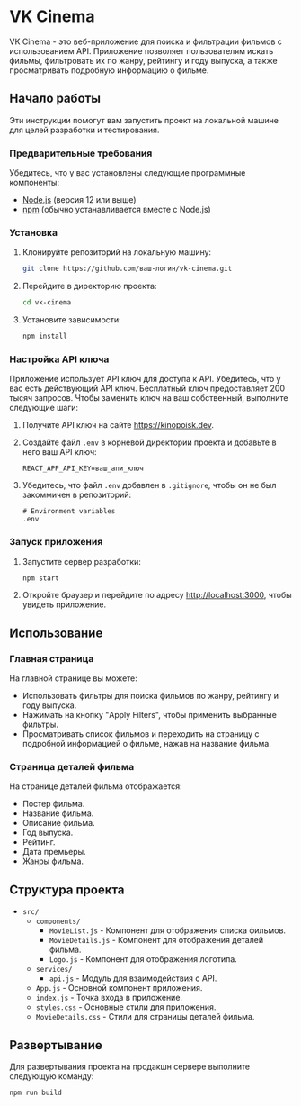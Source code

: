 # VK Cinema

VK Cinema - это веб-приложение для поиска и фильтрации фильмов с использованием API. Приложение позволяет пользователям искать фильмы, фильтровать их по жанру, рейтингу и году выпуска, а также просматривать подробную информацию о фильме.

## Начало работы

Эти инструкции помогут вам запустить проект на локальной машине для целей разработки и тестирования.

### Предварительные требования

Убедитесь, что у вас установлены следующие программные компоненты:

- [Node.js](https://nodejs.org/en/download/) (версия 12 или выше)
- [npm](https://www.npmjs.com/get-npm) (обычно устанавливается вместе с Node.js)

### Установка

1. Клонируйте репозиторий на локальную машину:

    ```sh
    git clone https://github.com/ваш-логин/vk-cinema.git
    ```

2. Перейдите в директорию проекта:

    ```sh
    cd vk-cinema
    ```

3. Установите зависимости:

    ```sh
    npm install
    ```
### Настройка API ключа

Приложение использует API ключ для доступа к API. Убедитесь, что у вас есть действующий API ключ. Бесплатный ключ предоставляет 200 тысяч запросов. Чтобы заменить ключ на ваш собственный, выполните следующие шаги:

1. Получите API ключ на сайте https://kinopoisk.dev.
2. Создайте файл `.env` в корневой директории проекта и добавьте в него ваш API ключ:

    ```env
    REACT_APP_API_KEY=ваш_апи_ключ
    ```

3. Убедитесь, что файл `.env` добавлен в `.gitignore`, чтобы он не был закоммичен в репозиторий:

    ```gitignore
    # Environment variables
    .env
    ```
   
### Запуск приложения

1. Запустите сервер разработки:

    ```sh
    npm start
    ```

2. Откройте браузер и перейдите по адресу [http://localhost:3000](http://localhost:3000), чтобы увидеть приложение.

## Использование

### Главная страница

На главной странице вы можете:
- Использовать фильтры для поиска фильмов по жанру, рейтингу и году выпуска.
- Нажимать на кнопку "Apply Filters", чтобы применить выбранные фильтры.
- Просматривать список фильмов и переходить на страницу с подробной информацией о фильме, нажав на название фильма.

### Страница деталей фильма

На странице деталей фильма отображается:
- Постер фильма.
- Название фильма.
- Описание фильма.
- Год выпуска.
- Рейтинг.
- Дата премьеры.
- Жанры фильма.

## Структура проекта

- `src/`
    - `components/`
        - `MovieList.js` - Компонент для отображения списка фильмов.
        - `MovieDetails.js` - Компонент для отображения деталей фильма.
        - `Logo.js` - Компонент для отображения логотипа.
    - `services/`
        - `api.js` - Модуль для взаимодействия с API.
    - `App.js` - Основной компонент приложения.
    - `index.js` - Точка входа в приложение.
    - `styles.css` - Основные стили для приложения.
    - `MovieDetails.css` - Стили для страницы деталей фильма.

## Развертывание

Для развертывания проекта на продакшн сервере выполните следующую команду:

```sh
npm run build

